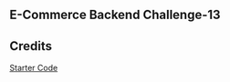 ## E-Commerce Backend Challenge-13

## Credits
[Starter Code](https://github.com/coding-boot-camp/fantastic-umbrella)